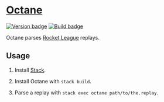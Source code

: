 # [Octane][]

[![Version badge][]][package version]
[![Build badge][]][build status]

Octane parses [Rocket League][] replays.

## Usage

1.  Install [Stack][].

2.  Install Octane with `stack build`.

3.  Parse a replay with `stack exec octane path/to/the.replay`.

[Octane]: https://github.com/tfausak/octane
[Version badge]: https://www.stackage.org/package/octane/badge/nightly?label=version
[package version]: https://www.stackage.org/package/octane
[Build badge]: https://travis-ci.org/tfausak/octane.svg?branch=main
[build status]: https://travis-ci.org/tfausak/octane
[Rocket League]: http://rocketleague.psyonix.com
[Stack]: http://haskellstack.org
